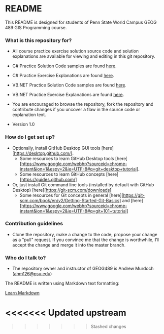 # README #

This README is designed for students of Penn State World Campus GEOG 489 GIS Programming course.

### What is this repository for? ###

* All course practice exercise solution source code and solution explanations are available for viewing and editing in this git repository.

* C# Practice Solution Code samples are found [here][csharpcode].
* C# Practice Exercise Explanations are found [here][csharp].

* VB.NET Practice Solution Code samples are found [here][vbnetcode].
* VB.NET Practice Exercise Explanations are found [here][vbnet].

* You are encouraged to browse the repository, fork the repository and contribute changes if you uncover a flaw in the source code or explanation text.
* Version 1.0


### How do I get set up? ###

* Optionally, install GitHub Desktop GUI tools [here][https://desktop.github.com/].
  * Some resources to learn GitHub Desktop tools [here][https://www.google.com/webhp?sourceid=chrome-instant&ion=1&espv=2&ie=UTF-8#q=git+desktop+tutorial].
  * Some resources to learn GitHub concepts [here][https://guides.github.com/]
* Or, just install Git command line tools (installed by default with GitHub Desktop) [here][https://git-scm.com/downloads]
  * Some resources for Git concepts in general [here][https://git-scm.com/book/en/v2/Getting-Started-Git-Basics] and [here][https://www.google.com/webhp?sourceid=chrome-instant&ion=1&espv=2&ie=UTF-8#q=git+101+tutorial]

### Contribution guidelines ###

* Clone the repository, make a change to the code, propose your change as a "pull" request.  If you convince me that the change is worthwhile, I'll accept the change and merge it into the master branch.

### Who do I talk to? ###

* The repository owner and instructor of GEOG489 is Andrew Murdoch (ahm126@psu.edu)


The README is written using Markdown text formatting:

[Learn Markdown](https://guides.github.com/features/mastering-markdown/)

[csharpcode]: https://github.com/PSU-GEOG489/PublicContent/tree/master/PracticeSolutions/C%23/?at=master
[vbnetcode]: https://github.com/PSU-GEOG489/PublicContent/tree/master/PracticeSolutions/VB.NET/?at=master
[csharp]: https://github.com/PSU-GEOG489/PublicContent/tree/master/PracticeExplanations/C%23
[vbnet]: https://github.com/PSU-GEOG489/PublicContent/tree/master/PracticeExplanations/VB.NET

<<<<<<< Updated upstream
=======
[csharpcode_old]: /ahm126/geog489/src/master/PracticeSolutions/C%23/?at=master
[vbnetcode_old]: /ahm126/geog489/src/master/PracticeSolutions/VB.NET/?at=master
[csharp_old]: /ahm126/geog489/wiki/browse/C%23
[vbnet_old]: /ahm126/geog489/wiki/browse/VB.NET
>>>>>>> Stashed changes
